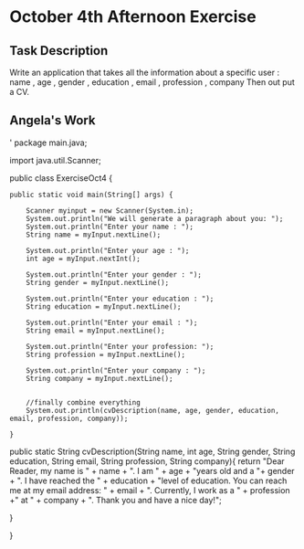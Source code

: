 # October 4th Afternoon Exercise

## Task Description

Write an application that takes all the information about a specific user :
name , age , gender , education , email , profession , company
Then out put a CV.

## Angela's Work

'
package main.java;

import java.util.Scanner;

public class ExerciseOct4 {

    public static void main(String[] args) {

        Scanner myinput = new Scanner(System.in);
        System.out.println("We will generate a paragraph about you: ");
        System.out.println("Enter your name : ");
        String name = myInput.nextLine();

        System.out.println("Enter your age : ");
        int age = myInput.nextInt();

        System.out.println("Enter your gender : ");
        String gender = myInput.nextLine();

        System.out.println("Enter your education : ");
        String education = myInput.nextLine();

        System.out.println("Enter your email : ");
        String email = myInput.nextLine();

        System.out.println("Enter your profession: ");
        String profession = myInput.nextLine();

        System.out.println("Enter your company : ");
        String company = myInput.nextLine();


        //finally combine everything
        System.out.println(cvDescription(name, age, gender, education, email, profession, company));

    }

 
public static String cvDescription(String name, int age, String gender, String education, String email,
String profession, String company){
return "Dear Reader, my name is " + name +
". I am " + age +
"years old and a "+ gender +
". I have reached the " + education +
"level of education. You can reach me at my email address: " + email +
". Currently, I work as a " + profession +" at " + company +
". Thank you and have a nice day!";

}

}